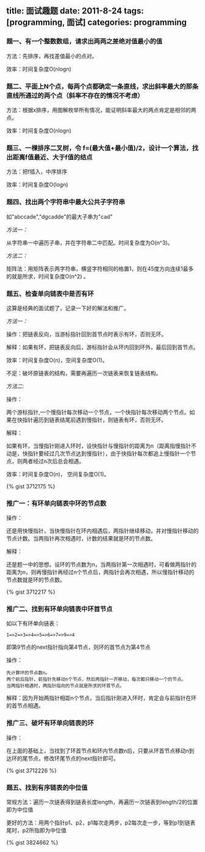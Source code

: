 title: 面试趣题
date: 2011-8-24
tags: [programming, 面试]
categories: programming
---



### 题一、有一个整数数组，请求出两两之差绝对值最小的值

方法：先排序，再找差值最小的点对。

效率：时间复杂度O(nlogn)

### 题二、平面上N个点，每两个点都确定一条直线，求出斜率最大的那条直线所通过的两个点（斜率不存在的情况不考虑）

方法：根据x排序，用图解枚举所有情况，能证明斜率最大的两点肯定是相邻的两点。

效率：时间复杂度O(nlogn)

### 题三、一棵排序二叉树，令 f=(最大值+最小值)/2，设计一个算法，找出距离f值最近、大于f值的结点

方法：把f插入，中序排序

效率：时间复杂度O(logn)

<!--more-->

### 题四、找出两个字符串中最大公共子字符串

如"abccade","dgcadde"的最大子串为"cad"

*方法一：*

从字符串一中遍历子串，并在字符串二中匹配。时间复杂度为O(n^3)。

*方法二：*

矩阵法：用矩阵表示两字符串，横竖字符相同的格置1，则在45度方向连续1最多的就是所求，时间复杂度O(n^2) 。

### 题五、检查单向链表中是否有环

这算是经典的面试题了，记录一下好的解法和推广。

*方法一：*

操作：把链表反向，当游标指针回到首节点时表示有环，否则无环。

解释：如果有环，把链表反向后，游标指针会从环内回到环外，最后回到首节点。

效率：时间复杂度O(n)，空间复杂度O(1)。

不足：破坏原链表的结构，需要再遍历一次链表来恢复链表结构。

*方法二:*

操作：

两个游标指针,一个慢指针每次移动一个节点，一个快指针每次移动两个节点。如果在快指针遍历到链表结尾前遇到慢指针，则链表有环，否则无环。

解释：

如果有环，当慢指针刚进入环时，设快指针与慢指针的距离为n（距离指慢指针不动是，快指针要经过几次节点达到慢指针），由于快指针每次都追上慢指针一个节点，则两者经过n次后总会相遇。

效率：时间复杂度O(n)， 空间复杂度O(1)。

{% gist 3712175 %}

### 推广一：有环单向链表中环的节点数

操作：

还是用快慢指针，当快慢指针在环内相遇后，两指针继续移动，并对慢指针移动的节点计数。当两指针再次相遇时，计数的结果就是环的节点数。


解释：

还是题一中的思想。设环的节点数为n，当两指针第一次相遇时，可看做两指针的距离为n，则再慢指针再经过n个节点后，两指针会再次相遇，所以慢指针移动的节点数就是环的节点数。

{% gist 3712217 %}

### 推广二、找到有环单向链表中环首节点

如以下有环单向链表：

    1=>2=>3=>4=>5=>6=>7=>9=>4

即第9节点的next指针指向第4节点，则环的首节点为第4节点

操作：
 
    先计算环的节点数n。
    两个前后指针，前指针先移动n个节点，然后两指针一齐移动，每次都只移动一个的节点。
    当两指针相遇时，两指针指向的节点就是所求的环首节点。

解释：因为开始两指针相距n个节点，当后指针刚进入环时，肯定会与前指针在环的首节点相遇。

### 推广三、破坏有环单向链表的环

操作：

在上面的基础上，当找到了环首节点和环内节点数n后，只要从环首节点移动n到达环的尾节点，修改环尾节点的next指针即可。

{% gist 3712226 %}

### 题五、找到有序链表的中位值

常规方法：遍历一次链表得到链表长度length，再遍历一次链表到length/2的位置即为中位值

更好的方法：用两个指针p1、p2，p1每次走两步，p2每次走一步，等到p1到链表尾时，p2所指即为中位值

{% gist 3824662 %}
